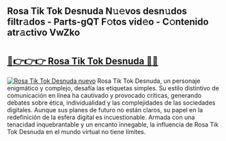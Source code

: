 ## Rosa Tik Tok Desnuda N𝚞𝚎vos desn𝚞dos filtr𝚊dos - Parts-gQT F𝚘tos vid𝚎o - C𝚘ntenido atr𝚊ctivo VwZko

# <h2><a href="http://mb8hmj2.tromn.icu/?c=Rosa+Tik+Tok+Desnuda">🔗👉👉👉 Rosa Tik Tok Desnuda 🔗🔗</a></h2>

[![Rosa Tik Tok Desnuda nuevo](https://i.imgur.com/pEAQMta.gif)](http://mb8hmj2.tromn.icu/?c=Rosa+Tik+Tok+Desnuda)
Rosa Tik Tok Desnuda, un personaje enigmático y complejo, desafía las etiquetas simples. Su estilo distintivo de comunicación en línea ha cautivado y provocado críticas, generando debates sobre ética, individualidad y las complejidades de las sociedades digitales. Aunque sus planes de futuro no están claros, su papel en la redefinición de la esfera digital es incuestionable. Armada con una tenacidad inquebrantable y un encanto innegable, la influencia de Rosa Tik Tok Desnuda en el mundo virtual no tiene límites.
